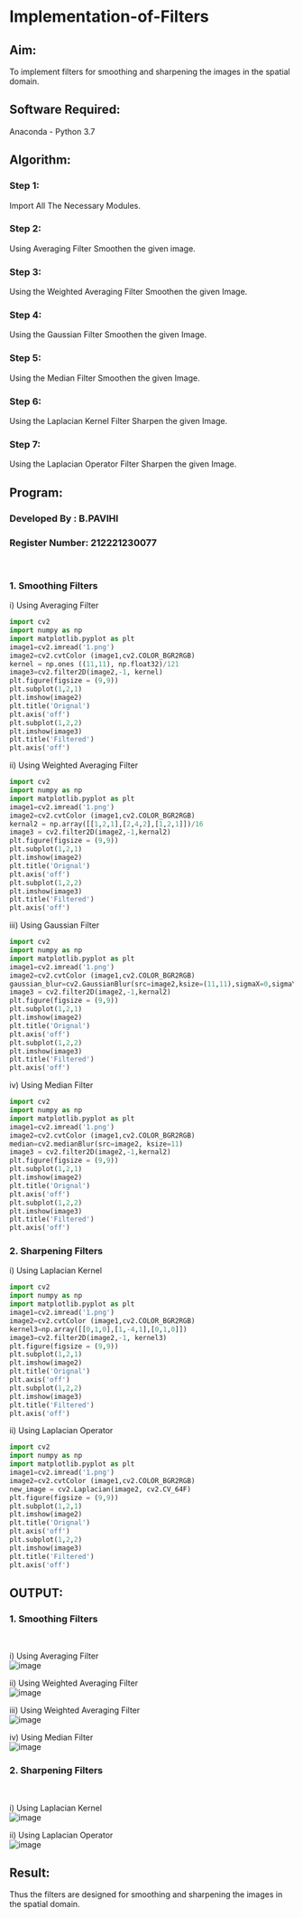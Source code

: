 # Implementation-of-Filters
## Aim:
To implement filters for smoothing and sharpening the images in the spatial domain.

## Software Required:
Anaconda - Python 3.7

## Algorithm:
### Step 1:
Import All The Necessary Modules.
### Step 2:
Using Averaging Filter Smoothen the given image.
### Step 3:
Using the Weighted Averaging Filter Smoothen the given Image.
### Step 4:
Using the Gaussian Filter Smoothen the given Image.
### Step 5:
Using the Median Filter Smoothen the given Image.
### Step 6:
Using the Laplacian Kernel Filter Sharpen the given Image.
### Step 7:
Using the Laplacian Operator Filter Sharpen the given Image.


## Program:
### Developed By   : B.PAVIHI
### Register Number: 212221230077
</br>

### 1. Smoothing Filters
i) Using Averaging Filter
```Python
import cv2
import numpy as np
import matplotlib.pyplot as plt
image1=cv2.imread('1.png')
image2=cv2.cvtColor (image1,cv2.COLOR_BGR2RGB) 
kernel = np.ones ((11,11), np.float32)/121
image3=cv2.filter2D(image2,-1, kernel)
plt.figure(figsize = (9,9))
plt.subplot(1,2,1) 
plt.imshow(image2)
plt.title('Orignal') 
plt.axis('off')
plt.subplot(1,2,2)
plt.imshow(image3)
plt.title('Filtered')
plt.axis('off')
```
ii) Using Weighted Averaging Filter
```Python
import cv2
import numpy as np
import matplotlib.pyplot as plt
image1=cv2.imread('1.png')
image2=cv2.cvtColor (image1,cv2.COLOR_BGR2RGB) 
kernal2 = np.array([[1,2,1],[2,4,2],[1,2,1]])/16 
image3 = cv2.filter2D(image2,-1,kernal2)
plt.figure(figsize = (9,9))
plt.subplot(1,2,1) 
plt.imshow(image2)
plt.title('Orignal') 
plt.axis('off')
plt.subplot(1,2,2)
plt.imshow(image3)
plt.title('Filtered')
plt.axis('off')
```
iii) Using Gaussian Filter
```Python
import cv2
import numpy as np
import matplotlib.pyplot as plt
image1=cv2.imread('1.png')
image2=cv2.cvtColor (image1,cv2.COLOR_BGR2RGB) 
gaussian_blur=cv2.GaussianBlur(src=image2,ksize=(11,11),sigmaX=0,sigmaY=0)
image3 = cv2.filter2D(image2,-1,kernal2)
plt.figure(figsize = (9,9))
plt.subplot(1,2,1) 
plt.imshow(image2)
plt.title('Orignal') 
plt.axis('off')
plt.subplot(1,2,2)
plt.imshow(image3)
plt.title('Filtered')
plt.axis('off')
```
iv) Using Median Filter
```Python
import cv2
import numpy as np
import matplotlib.pyplot as plt
image1=cv2.imread('1.png')
image2=cv2.cvtColor (image1,cv2.COLOR_BGR2RGB) 
median=cv2.medianBlur(src=image2, ksize=11)
image3 = cv2.filter2D(image2,-1,kernal2)
plt.figure(figsize = (9,9))
plt.subplot(1,2,1) 
plt.imshow(image2)
plt.title('Orignal') 
plt.axis('off')
plt.subplot(1,2,2)
plt.imshow(image3)
plt.title('Filtered')
plt.axis('off')
```

### 2. Sharpening Filters
i) Using Laplacian Kernel
```Python
import cv2
import numpy as np
import matplotlib.pyplot as plt
image1=cv2.imread('1.png')
image2=cv2.cvtColor (image1,cv2.COLOR_BGR2RGB) 
kernel3=np.array([[0,1,0],[1,-4,1],[0,1,0]])
image3=cv2.filter2D(image2,-1, kernel3)
plt.figure(figsize = (9,9))
plt.subplot(1,2,1) 
plt.imshow(image2)
plt.title('Orignal') 
plt.axis('off')
plt.subplot(1,2,2)
plt.imshow(image3)
plt.title('Filtered')
plt.axis('off')
```
ii) Using Laplacian Operator
```Python
import cv2
import numpy as np
import matplotlib.pyplot as plt
image1=cv2.imread('1.png')
image2=cv2.cvtColor (image1,cv2.COLOR_BGR2RGB) 
new_image = cv2.Laplacian(image2, cv2.CV_64F)
plt.figure(figsize = (9,9))
plt.subplot(1,2,1) 
plt.imshow(image2)
plt.title('Orignal') 
plt.axis('off')
plt.subplot(1,2,2)
plt.imshow(image3)
plt.title('Filtered')
plt.axis('off')
```

## OUTPUT:
### 1. Smoothing Filters
</br>

i) Using Averaging Filter
</br>
![image](https://user-images.githubusercontent.com/95067176/231179242-aab507aa-691b-4d23-a6f7-ee003abcf825.png)
</br>

ii) Using Weighted Averaging Filter
</br>
![image](https://user-images.githubusercontent.com/95067176/231179711-9191b513-c4a9-40ad-9d65-c53477dc2cd9.png)
</br>

iii) Using Weighted Averaging Filter
</br>
![image](https://user-images.githubusercontent.com/95067176/231180143-eb15a9e4-a2cf-4252-a211-08c10e905f6a.png)
</br>

iv) Using Median Filter
</br>
![image](https://user-images.githubusercontent.com/95067176/231185921-c49d96cc-b24b-4cd9-9e12-587385893adc.png)
</br>

### 2. Sharpening Filters
</br>

i) Using Laplacian Kernel
</br>
![image](https://user-images.githubusercontent.com/95067176/231186837-df524e6d-91e7-4abf-9178-de8d3357b11d.png)
</br>

ii) Using Laplacian Operator
</br>
![image](https://user-images.githubusercontent.com/95067176/231187002-957f6e0f-5245-4c12-8fd6-6839c5800ebc.png)
</br>

## Result:
Thus the filters are designed for smoothing and sharpening the images in the spatial domain.
